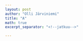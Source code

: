 ```yaml
---
layout: post
author: "Olli Järviniemi"
title: "A"
math: true
excerpt_separator: "<!--jatkuu-->"

---
```

